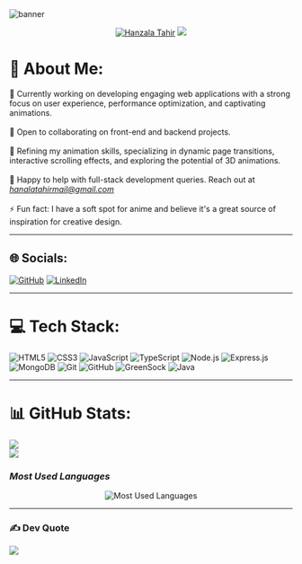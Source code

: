 <img src="/assets/ezgif.com-gif-maker.gif" alt="banner">
 
<p align="center">
  <a href="https://github.com/Hanzala531">
   <img src="https://readme-typing-svg.demolab.com?font=Fira+Code&size=35&duration=1&pause=10000000&color=4E96FF&center=true&repeat=false&width=435&lines=Hanzala+Tahir" alt="Hanzala Tahir" /></a>

  <a href="https://github.com/DenverCoder1/readme-typing-svg">
    <img src="https://readme-typing-svg.demolab.com?font=Fira+Code&pause=1000&width=435&lines=I'm+a+Full+Stack+Developer!&font=Fira%20Code&center=true&width=600&height=45&color=4e96ff&vCenter=true&pause=1000&size=22" /></a>
</p>

# 💫 About Me:
🔭 Currently working on developing engaging web applications with a strong focus on user experience, performance optimization, and captivating animations.<br><br>
👯 Open to collaborating on front-end and backend projects.<br><br>
🌱 Refining my animation skills, specializing in dynamic page transitions, interactive scrolling effects, and exploring the potential of 3D animations.<br><br>
💬 Happy to help with full-stack development queries. Reach out at *hanalatahirmail@gmail.com*<br><br>
⚡ Fun fact: I have a soft spot for anime and believe it's a great source of inspiration for creative design.

---

## 🌐 Socials:
[![GitHub](https://img.shields.io/badge/GitHub-%23121011.svg?style=for-the-badge&logo=github&logoColor=white)](https://github.com/Hanzala531)
[![LinkedIn](https://img.shields.io/badge/LinkedIn-%230077B5.svg?style=for-the-badge&logo=linkedin&logoColor=white)](https://www.linkedin.com/in/hanzala-tahir-331624282/)

---

# 💻 Tech Stack:
![HTML5](https://img.shields.io/badge/html5-%23E34F26.svg?style=plastic&logo=html5&logoColor=white) 
![CSS3](https://img.shields.io/badge/css3-%231572B6.svg?style=plastic&logo=css3&logoColor=white) 
![JavaScript](https://img.shields.io/badge/javascript-%23323330.svg?style=plastic&logo=javascript&logoColor=%23F7DF1E) 
![TypeScript](https://img.shields.io/badge/typescript-%23007ACC.svg?style=plastic&logo=typescript&logoColor=white)
![Node.js](https://img.shields.io/badge/node.js-43853D?style=plastic&logo=node.js&logoColor=white) 
![Express.js](https://img.shields.io/badge/express.js-%23404d59.svg?style=plastic&logo=express&logoColor=%2361DAFB) 
![MongoDB](https://img.shields.io/badge/MongoDB-%234ea94b.svg?style=plastic&logo=mongodb&logoColor=white)
![Git](https://img.shields.io/badge/git-%23F05033.svg?style=plastic&logo=git&logoColor=white) 
![GitHub](https://img.shields.io/badge/github-%23121011.svg?style=plastic&logo=github&logoColor=white) 
![GreenSock](https://img.shields.io/badge/green%20sock-88CE02?style=plastic&logo=greensock&logoColor=white) 
![Java](https://img.shields.io/badge/java-%23ED8B00.svg?style=plastic&logo=java&logoColor=white)

---

 
# 📊 GitHub Stats:
![](https://github-readme-stats.vercel.app/api?username=hanzala531&theme=dark&hide_border=false&include_all_commits=false&count_private=false)<br/>
![](https://github-readme-streak-stats.herokuapp.com/?user=HanzalaTahir&theme=dark&hide_border=false)<br/> 
### *Most Used Languages*
<p align="center">
  <img src="https://github-readme-stats.vercel.app/api/top-langs/?username=Hanzala531&theme=dark&hide_border=false&layout=compact&langs_count=6" alt="Most Used Languages">
</p>

---

### ✍ Dev Quote
![](https://quotes-github-readme.vercel.app/api?type=horizontal&theme=radical)
